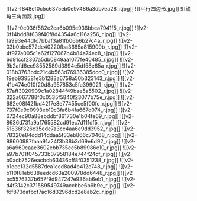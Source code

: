 
![[v2-f848ef0c5c6375eb0e97486a3db7ea28_r.jpg]]
![[平行四边形.jpg]]
![[锐角三角函数.jpg]]

![[v2-0c036f582e2ca6b095c936bbca7941f5_r.jpg]]
![[v2-0f14bdd8f639f40f8d4354a6c116a256_r.jpg]]
![[v2-1a993e44dfc7bbaf3a81fb06b6b27c4a_r.jpg]]
![[v2-03b0bbe572de40220fba3685a815909b_r.jpg]]
![[v2-4f977a005c1e62f127067b4b84a74ec8_r.jpg]]
![[v2-6d91ccf2307a5db0849aa1077fe40485_r.jpg]]
![[v2-9b2afd6ec98552589d3894e5df58e65a_r.jpg]]
![[v2-018b3763bdc21c4b563d76936385dcc0_r.jpg]]
![[v2-19eb939581e3b1283a6758a50b323143_r.jpg]]
![[v2-41b474e010f20d8a957853c5fa399021_r.jpg]]
![[v2-57aff3020909c1a02844f49bae5a5502_r.jpg]]
![[v2-322a067788f0c0535f5840f23077b75e_r.jpg]]
![[v2-682e08f421bd4217e8e77455ce5f00fc_r.jpg]]
![[v2-737f0e9c0993eb19c3fa6b4fa667d074_r.jpg]]
![[v2-6724ec90a88ebddbf861730e1b04fe69_r.jpg]]
![[v2-8636d731a9af765582cd91ec7d111df5_r.jpg]]
![[v2-51836f326c35edc7a3cc4aa6e9dd3952_r.jpg]]
![[v2-78320e84ddd14ddaa5f33eb866c70468_r.jpg]]
![[v2-98600987faaa91a24f3b38b3d69e6d92_r.jpg]]
![[v2-a6a960caae3602ebb735cc5b89986c10_r.jpg]]
![[v2-a97b701f045733b07958184e744f24cf_r.jpg]]
![[v2-b0acb7526eacbcb63436cff8f0351238_r.jpg]]
![[v2-b1eee132d5587dea1ccd8ad4b412c748_r.jpg]]
![[v2-b110f81eb638eedcd63a200978dd6448_r.jpg]]
![[v2-bc5576337b657f9d947247e936ab6eb1_r.jpg]]
![[v2-d4f3142c371589549749accbbe6b9b9e_r.jpg]]
![[v2-f6f873dafbcf7ac16d3296dcd2e8ab2c_r.jpg]]